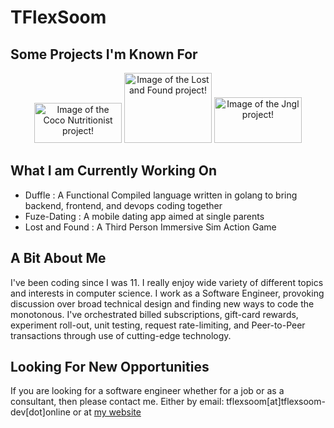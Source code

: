 # TFlexSoom
## Some Projects I'm Known For
<p align="center">
    <link rel="stylesheet" href="https://github.com/TFlexSoom/TFlexSoom/blob/master/styles.css">
    <img 
      width="140" height="64" data-main-image="" style="object-fit:contain;opacity:1" 
      sizes="(min-width: 350px) 350px, 100vw" decoding="async" loading="lazy" 
      src="https://enshrouded-tech.com/static/fe104dfc5550a8e2ba282a2d67d09401/70051/CocosScreencap.png" 
      srcset="https://enshrouded-tech.com/static/fe104dfc5550a8e2ba282a2d67d09401/951a0/CocosScreencap.png 88w,https://enshrouded-tech.com/static/fe104dfc5550a8e2ba282a2d67d09401/40ee4/CocosScreencap.png 175w,https://enshrouded-tech.com/static/fe104dfc5550a8e2ba282a2d67d09401/70051/CocosScreencap.png 350w" 
      alt="Image of the Coco Nutritionist project!"
    >
    <img 
      width="140" height="112" data-main-image="" style="object-fit:contain;opacity:1" sizes="(min-width: 350px) 350px, 100vw" decoding="async" loading="lazy" src="https://enshrouded-tech.com/static/5213b1c1ffe5fdcf84b96143b3e5743d/a619b/LostAndFoundScreencap.png" srcset="https://enshrouded-tech.com/static/5213b1c1ffe5fdcf84b96143b3e5743d/2978f/LostAndFoundScreencap.png 88w,https://enshrouded-tech.com/static/5213b1c1ffe5fdcf84b96143b3e5743d/c7523/LostAndFoundScreencap.png 175w,https://enshrouded-tech.com/static/5213b1c1ffe5fdcf84b96143b3e5743d/a619b/LostAndFoundScreencap.png 350w" alt="Image of the Lost and Found project!"
    >
    <img 
      width="140" height="73" data-main-image="" style="object-fit:contain;opacity:1" sizes="(min-width: 350px) 350px, 100vw" decoding="async" loading="lazy" src="https://enshrouded-tech.com/static/c0aa4eb3f2e4432f0d044161ee003abb/6d683/JnglScreencap.png" srcset="/static/c0aa4eb3f2e4432f0d044161ee003abb/fe0c7/JnglScreencap.png 88w,
      https://enshrouded-tech.com/static/c0aa4eb3f2e4432f0d044161ee003abb/1f575/JnglScreencap.png 175w,
      https://enshrouded-tech.com/static/c0aa4eb3f2e4432f0d044161ee003abb/6d683/JnglScreencap.png 350w" alt="Image of the Jngl project!"
    >
</div>

## What I am Currently Working On
- Duffle : A Functional Compiled language written in golang to bring backend, frontend, and devops coding together
- Fuze-Dating : A mobile dating app aimed at single parents
- Lost and Found : A Third Person Immersive Sim Action Game


## A Bit About Me
I've been coding since I was 11. I really enjoy wide variety of different topics and interests in computer science. I work as a Software Engineer, provoking discussion over broad technical design and finding new ways to code the monotonous. I've orchestrated billed subscriptions, gift-card rewards, experiment roll-out, unit testing, request rate-limiting, and Peer-to-Peer transactions through use of cutting-edge technology. 

## Looking For New Opportunities
If you are looking for a software engineer whether for a job or as a consultant, then please contact me. Either by email: tflexsoom\[at\]tflexsoom-dev\[dot\]online or at [my website](https://enshrouded-tech.com/contact/)
